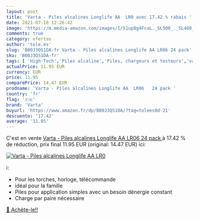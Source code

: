 ```yaml
---
layout: post
title: 'Varta - Piles alcalines Longlife AA  LR0 avec 17.42 % rabais '
date: 2021-07-18 12:26:42
image: 'https://m.media-amazon.com/images/I/51up8g4FcaL._SL500_._SL400_.jpg'
comments: true
category: ofertas
author: 'tole.es'
slug: 'B00J3QS1DA-fr Varta - Piles alcalines Longlife AA LR06 24 pack'
sku: 'B00J3QS1DA-fr'
tags: [ 'High-Tech','Piles alcaline','Piles, chargeurs et testeurs','varta', ]
actualPrice: 11.95 EUR
currency: EUR
price: 11.95
comparePrice: 14.47 EUR
prodname: 'Varta - Piles alcalines Longlife AA  LR06   24 pack '
country: 'fr'
flag: '🇫🇷'
brand: 'Varta'
buyurl: 'https://www.amazon.fr/dp/B00J3QS1DA/?tag=tolees0d-21'
descuento: '17.42'
average: '11.95'
---
```


C'est en vente [Varta - Piles alcalines Longlife AA  LR06   24 pack ](https://www.amazon.fr/dp/B00J3QS1DA/?tag=tolees0d-21)  à  17.42 % de réduction, prix final  11.95 EUR (original: 14.47 EUR) ici:

[![Varta - Piles alcalines Longlife AA  LR0](https://m.media-amazon.com/images/I/51up8g4FcaL._SL500_._SL400_.jpg)](https://www.amazon.fr/dp/B00J3QS1DA/?tag=tolees0d-21)

ℹ️:

- Pour les torches, horloge, télécommande
- idéal pour la famille
- Piles pour application simples avec un besoin dénergie constant
- Charge par paire nécessaire

[🛒 Achète-le!!](https://www.amazon.fr/dp/B00J3QS1DA/?tag=tolees0d-21)
